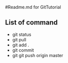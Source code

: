 #Readme.md for GitTutorial
## List of command
- git status
- git pull
- git add .
- git commit
- git git push origin master